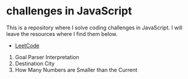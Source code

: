 # challenges in JavaScript
This is a repository where I solve coding challenges in JavaScript. I will leave the resources where I find them below.

* [LeetCode](https://leetcode.com/)
1. Goal Parser Interpretation
2. Destination City
3. How Many Numbers are Smaller than the Current
